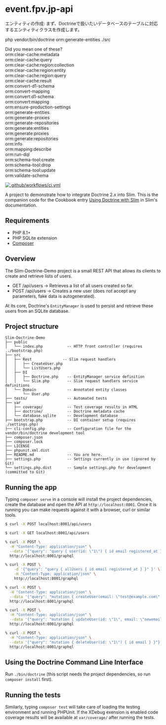 # event.fpv.jp-api

エンティティの作成:
まず、Doctrineで扱いたいデータベースのテーブルに対応するエンティティクラスを作成します。

php vendor/bin/doctrine orm:generate-entities ./src

  Did you mean one of these?                   
      orm:clear-cache:metadata                 
      orm:clear-cache:query                    
      orm:clear-cache:region:collection        
      orm:clear-cache:region:entity            
      orm:clear-cache:region:query             
      orm:clear-cache:result                   
      orm:convert-d1-schema                    
      orm:convert-mapping                      
      orm:convert:d1-schema                    
      orm:convert:mapping                      
      orm:ensure-production-settings           
      orm:generate-entities                    
      orm:generate-proxies                     
      orm:generate-repositories                
      orm:generate:entities                    
      orm:generate:proxies                     
      orm:generate:repositories                
      orm:info                                 
      orm:mapping:describe                     
      orm:run-dql                              
      orm:schema-tool:create                   
      orm:schema-tool:drop                     
      orm:schema-tool:update                   
      orm:validate-schema 

[![.github/workflows/ci.yml](https://github.com/1ma/Slim-Doctrine-Demo/actions/workflows/ci.yml/badge.svg)](https://github.com/1ma/Slim-Doctrine-Demo/actions)

A project to demonstrate how to integrate Doctrine 2.x into Slim. This is the companion
code for the Cookbook entry [Using Doctrine with Slim] in Slim's documentation.

## Requirements

- PHP 8.1+
- PHP SQLite extension
- [Composer]

## Overview

The Slim-Doctrine-Demo project is a small REST API that allows its clients to
create and retrieve lists of users.

- GET /api/users    -> Retrieves a list of all users created so far.
- POST /api/users   -> Creates a new user (does not accept any parameters, fake data is autogenerated).

At its core, Doctrine's `EntityManager` is used to persist and retrieve these
users from an SQLite database.

## Project structure

```
Slim-Doctrine-Demo
├── public
│   └── index.php           -- HTTP front controller (requires ../bootstrap.php)
├── src
│   ├── Rest              -- Slim request handlers
│   │   ├── CreateUser.php
│   │   └── ListUsers.php
│   ├── DI
│   │   ├── Doctrine.php    -- EntityManager service definition
│   │   └── Slim.php        -- Slim request handlers service definitions
│   └── Domain              -- Annotated entity classes
│       └── User.php
├── tests/                  -- Automated tests
├── var
│   ├── coverage/           -- Test coverage results in HTML
│   ├── doctrine/           -- Doctrine metadata cache
│   └── database.sqlite     -- Development database
├── bootstrap.php           -- DI container setup (requires ./settings.php)
├── cli-config.php          -- Configuration file for the vendor/bin/doctrine development tool
├── composer.json
├── composer.lock
├── LICENSE
├── phpunit.xml.dist
├── README.md               -- You are here.
├── settings.php            -- Settings currently in use (ignored by Git)
└── settings.php.dist       -- Sample settings.php for development (committed to Git)
```

## Running the app
Typing `composer serve` in a console will install the project dependencies, create the database and open
the API at `http://localhost:8001`. Once it is running you can make requests against it with a browser,
curl or similar tools.

```bash
$ curl -X POST localhost:8001/api/users

$ curl -X GET localhost:8001/api/users

% curl -X POST \
  -H "Content-Type: application/json" \
  --data '{"query": "query { user(id: \"1\") { id email registered_at } }"}' \
  http://localhost:8001/graphql

% curl -X POST \
    -d '{"query": "query { allUsers { id email registered_at } }" }' \
    -H "Content-Type: application/json" \
    http://localhost:8001/graphql

% curl -X POST \
  -H "Content-Type: application/json" \
  --data '{"query": "mutation { createUser(email: \"test@example.com\", password: \"password\") { id email registered_at } }"}' \
  http://localhost:8001/graphql

% curl -X POST \
  -H "Content-Type: application/json" \
  --data '{"query": "mutation { updateUser(id: \"1\", email: \"newemail@example.com\") { id email registered_at } }"}' \
  http://localhost:8001/graphql

% curl -X POST \
  -H "Content-Type: application/json" \
  --data '{"query": "mutation { deleteUser(id: \"1\") { id email } }"}' \
  http://localhost:8001/graphql


```

## Using the Doctrine Command Line Interface

Run `./bin/doctrine` (this script needs the project dependencies, so run `composer install` first).

## Running the tests

Similarly, typing `composer test` will take care of loading the testing environment and running PHPUnit. If the XDebug exension is enabled code coverage results will be available at `var/coverage/` after running the tests.


[Using Doctrine with Slim]: https://www.slimframework.com/docs/v4/cookbook/database-doctrine.html
[Composer]: https://getcomposer.org/
